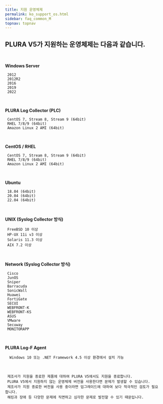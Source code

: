 ```yaml
---
title: 지원 운영체제
permalink: ko_support_os.html
sidebar: faq_common_M
topnav: topnav
---
```


## PLURA V5가 지원하는 운영체제는 다음과 같습니다.

<br />

**Windows Server**

     2012
     2012R2
     2016
     2019
     2022

<br />

**PLURA Log Collector (PLC)**

     CentOS 7, Stream 8, Stream 9 (64bit)
     RHEL 7/8/9 (64bit)
     Amazon Linux 2 AMI (64bit)

<br />

**CentOS / RHEL**

     CentOS 7, Stream 8, Stream 9 (64bit)
     RHEL 7/8/9 (64bit)
     Amazon Linux 2 AMI (64bit)

<br />

**Ubuntu**

     18.04 (64bit) 
     20.04 (64bit) 
     22.04 (64bit) 

<br />

**UNIX (Syslog Collector 방식)**

     FreeBSD 10 이상 
     HP-UX 11i v3 이상 
     Solaris 11.3 이상 
     AIX 7.2 이상 

<br />

**Network (Syslog Collector 방식)**

     Cisco
     JunOS
     Sniper
     Barracuda
     SonicWall
     Huawei
     FortiGate
     SECUI
     WEBFRONT-K
     WEBFRONT-KS
     ASUS
     VMware
     Secuway
     MONITORAPP


<br />

**PLURA Log-F Agent**

      Windows 10 또는 .NET Framework 4.5 이상 환경에서 설치 가능

<br />

     제조사가 지원을 종료한 제품에 대하여 PLURA V5에서도 지원을 종료합니다.
     PLURA V5에서 지원하지 않는 운영체제 버전을 사용한다면 문제가 발생할 수 있습니다.
     제조사가 지원 종료한 버전을 사용 중이라면 업그레이드에 대하여 보다 적극적인 검토가 필요합니다. 
     해킹과 장애 등 다양한 문제에 직면하고 심각한 문제로 발전할 수 있기 때문입니다.　